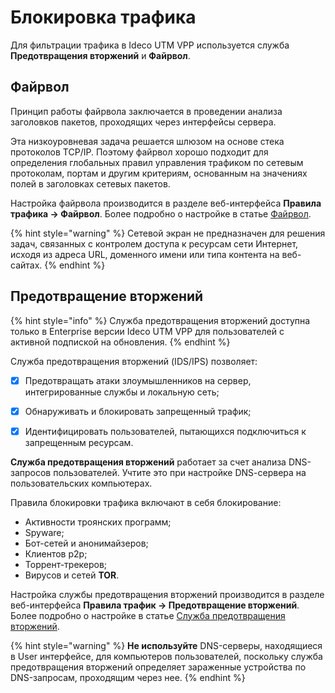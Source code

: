 # Блокировка трафика

Для фильтрации трафика в Ideco UTM VPP используется служба **Предотвращения вторжений** и **Файрвол**.

## Файрвол

Принцип работы файрвола заключается в проведении анализа заголовков пакетов, проходящих через интерфейсы сервера. 

Эта низкоуровневая задача решается шлюзом на основе стека протоколов TCP/IP. Поэтому файрвол хорошо подходит для определения глобальных правил управления трафиком по сетевым протоколам, портам и другим критериям, основанным на значениях полей в заголовках сетевых пакетов.

Настройка файрвола производится в разделе веб-интерфейса **Правила трафика -> Файрвол**. Более подробно о настройке в статье [Файрвол](firewall.md).

{% hint style="warning" %}
Сетевой экран не предназначен для решения задач, связанных с контролем доступа к ресурсам сети Интернет, исходя из адреса URL, доменного имени или типа контента на веб-сайтах.
{% endhint %}


## Предотвращение вторжений

{% hint style="info" %}
Служба предотвращения вторжений доступна только в Enterprise версии Ideco UTM VPP для пользователей с активной подпиской на обновления.
{% endhint %}

Служба предотвращения вторжений (IDS/IPS) позволяет:
* [x] Предотвращать атаки злоумышленников на сервер, интегрированные службы и локальную сеть;
* [x] Обнаруживать и блокировать запрещенный трафик;
* [x] Идентифицировать пользователей, пытающихся подключиться к запрещенным ресурсам.


**Служба предотвращения вторжений** работает за счет анализа DNS-запросов пользователей. 
Учтите это при настройке DNS-cервера на пользовательских компьютерах.

Правила блокировки трафика включают в себя блокирование:
* Активности троянских программ;
* Spyware;
* Бот-сетей и анонимайзеров;
* Клиентов p2p;
* Торрент-трекеров;
* Вирусов и сетей **TOR**.


Настройка службы предотвращения вторжений производится в разделе веб-интерфейса **Правила трафик -> Предотвращение вторжений**. Более подробно о настройке в статье [Cлужба предотвращения вторжений](ips.md).

{% hint style="warning" %}
**Не используйте** DNS-серверы, находящиеся в User интерфейсе, для компьютеров пользователей, поскольку служба предотвращения вторжений определяет зараженные устройства по DNS-запросам, проходящим через нее.
{% endhint %}
